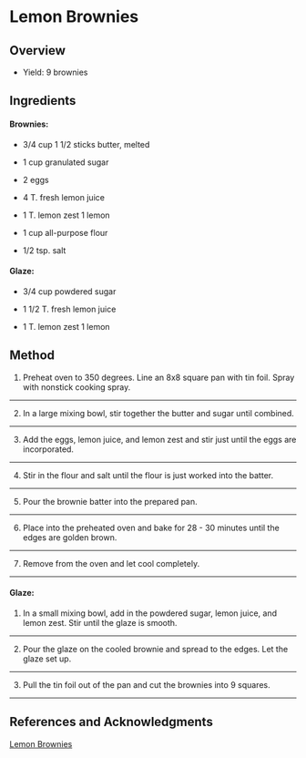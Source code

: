 # Lemon Brownies

## Overview

- Yield: 9 brownies

## Ingredients

#### Brownies:

- 3/4 cup 1 1/2 sticks butter, melted

- 1 cup granulated sugar

- 2 eggs

- 4 T. fresh lemon juice

- 1 T. lemon zest 1 lemon

- 1 cup all-purpose flour

- 1/2 tsp. salt

#### Glaze:

- 3/4 cup powdered sugar

- 1 1/2 T. fresh lemon juice

- 1 T. lemon zest 1 lemon

## Method

1. Preheat oven to 350 degrees. Line an 8x8 square pan with tin foil. Spray with nonstick cooking spray.
---

2. In a large mixing bowl, stir together the butter and sugar until combined.
---

3. Add the eggs, lemon juice, and lemon zest and stir just until the eggs are incorporated.
---

4. Stir in the flour and salt until the flour is just worked into the batter.
---

5. Pour the brownie batter into the prepared pan.
---

6. Place into the preheated oven and bake for 28 - 30 minutes until the edges are golden brown.
---

7. Remove from the oven and let cool completely.
---

#### Glaze:

1. In a small mixing bowl, add in the powdered sugar, lemon juice, and lemon zest. Stir until the glaze is smooth.
---

2. Pour the glaze on the cooled brownie and spread to the edges. Let the glaze set up.
---

3. Pull the tin foil out of the pan and cut the brownies into 9 squares.
---

## References and Acknowledgments

[Lemon Brownies](https://www.yellowblissroad.com/lemon-brownies/)
